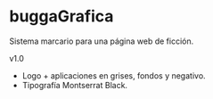 # buggaGrafica
Sistema marcario para una página web de ficción. 

v1.0 
- Logo + aplicaciones en grises, fondos y negativo. 
- Tipografía Montserrat Black.
